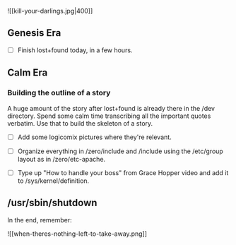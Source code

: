 
![[kill-your-darlings.jpg|400]]


## Genesis Era
- [ ] Finish lost+found today, in a few hours.

## Calm Era

### Building the outline of a story
A huge amount of the story after lost+found is already there in the /dev directory.
Spend some calm time transcribing all the important quotes verbatim.
Use that to build the skeleton of a story.

- [ ] Add some logicomix pictures where they're relevant.
- [ ] Organize everything in /zero/include and /include using the /etc/group layout as in /zero/etc-apache.
- [ ] Type up "How to handle your boss" from Grace Hopper video and add it to /sys/kernel/definition.


## /usr/sbin/shutdown

In the end, remember:

![[when-theres-nothing-left-to-take-away.png]]
